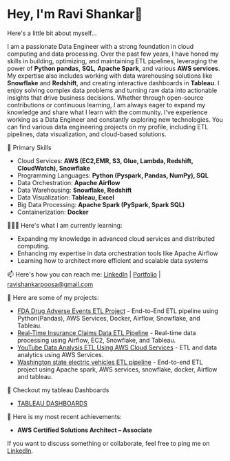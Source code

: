 # Hey, I'm Ravi Shankar👋

Here's a little bit about myself...

I am a passionate Data Engineer with a strong foundation in cloud computing and data processing. Over the past few years, I have honed my skills in building, optimizing, and maintaining ETL pipelines, leveraging the power of **Python pandas**, **SQL**, **Apache Spark**, and various **AWS services**. My expertise also includes working with data warehousing solutions like **Snowflake** and **Redshift**, and creating interactive dashboards in **Tableau**. I enjoy solving complex data problems and turning raw data into actionable insights that drive business decisions. Whether through open-source contributions or continuous learning, I am always eager to expand my knowledge and share what I learn with the community. I’ve experience working as a Data Engineer and constantly exploring new technologies. You can find various data engineering projects on my profile, including ETL pipelines, data visualization, and cloud-based solutions.

💬 Primary Skills

- Cloud Services: **AWS (EC2,EMR, S3, Glue, Lambda, Redshift, CloudWatch), Snowflake**
- Programming Languages: **Python (Pyspark, Pandas, NumPy), SQL**
- Data Orchestration: **Apache Airflow**
- Data Warehousing: **Snowflake, Redshift**
- Data Visualization: **Tableau, Excel**
- Big Data Processing: **Apache Spark (PySpark, Spark SQL)**
- Containerization: **Docker**

🧑🏻‍🏫 Here's what  I am currently learning:
- Expanding my knowledge in advanced cloud services and distributed computing.
- Enhancing my expertise in data orchestration tools like Apache Airflow
- Learning how to architect more efficient and scalable data systems

📫 Here's how you can reach me: [LinkedIn](http://www.linkedin.com/in/ravi-shankar-p-r-a2a51a200) | [Portfolio](https://ravishankarpoosa.wixsite.com/portfolio) | ravishankarpoosa@gmail.com

🤘 Here are some of my projects:
- [FDA Drug Adverse Events ETL Project](https://github.com/ravishankar324/FDA-Drug-Adverse-events-ETL-Project) - End-to-End ETL pipeline using Python(Pandas), AWS Services, Docker, Airflow, Snowflake, and Tableau.
- [Real-Time Insurance Claims Data ETL Pipeline](https://github.com/ravishankar324/Real-Time-Insurance-claims-Data-ETL-Pipeline) - Real-time data processing using Airflow, EC2, Snowflake, and Tableau.
- [YouTube Data Analysis ETL Using AWS Cloud Services](https://github.com/ravishankar324/Youtube-Data-Analysis-ETL-Using-AWS-Cloud-Services) - ETL and data analytics using AWS Services.
- [Washington state electric vehicles ETL pipeline](https://github.com/ravishankar324/Washington-state-electric-vehicles-ETL-pipeline) - End-to-end ETL project using Apache spark, AWS services, snowflake, docker, Airflow and tableau.

🤘 Checkout my tableau Dashboards
- [TABLEAU DASHBOARDS](https://public.tableau.com/app/profile/ravi.shankar.p.r/vizzes)
  
📝 Here is my most recent achievements:
- **AWS Certified Solutions Architect – Associate**
  

If you want to discuss something or collaborate, feel free to ping me on [LinkedIn](http://www.linkedin.com/in/ravi-shankar-p-r-a2a51a200).


<!---
ravishankar324/ravishankar324 is a ✨ special ✨ repository because its `README.md` (this file) appears on your GitHub profile.
You can click the Preview link to take a look at your changes.
--->
